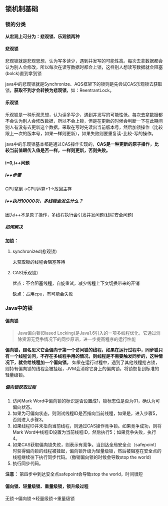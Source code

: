 锁机制基础
---
### 锁的分类
**从宏观上可分为：悲观锁、乐观锁两种**
#### 悲观锁
悲观锁就是悲观思想，认为写多读少，遇到并发写的可能性高。每次去拿数据都会认为别人会修改，所以每次在读写数据时都会上锁，这样别人想读写数据就会阻塞(bolck)直到拿到锁

java中的悲观锁就是Synchronize、AQS框架下的锁则是先尝试CAS乐观锁去获取锁，**获取不到才会转换为悲观锁**，如：ReentrantLock。
#### 乐观锁
乐观锁是一种乐观思想，认为读多写少，遇到并发写的可能性低。每次去拿数据都不会认为别人会修改数据，所以不会上锁，但是在更新的时候会判断一下在此期间别人有没有去更新这个数据，采取在写时先读出当前版本号，然后加锁操作（比较跟上一次的版本号，如果一样则更新），如果失败则要重复读-比较-写的操作。

java中的乐观锁基本都是通过CAS操作实现的，**CAS是一种更新的原子操作，比较当前值跟传入值是否一样，一样则更新，否则失败。**

#### i=0,i++问题

##### i++步骤
CPU拿到->CPU运算+1->放回主存

##### i++执行10000次，多线程会发生什么？
因为i++不是原子操作，多线程执行会引发并发问题(线程安全问题)
##### 如何解决
**加锁：**
1. synchronized(悲观锁)
    
    未获取锁的线程会阻塞等待
2. CAS(乐观锁)
    
    优点：不会阻塞线程，自旋重试，减少线程上下文切换带来的开销
    
    缺点：占用cpu，有可能会失败

### Java中的锁
#### 偏向锁
> Java偏向锁(Biased Locking)是Java1.6引入的一项多线程优化，它通过消除资源无竞争情况下的同步原语，进一步提高程序的运行性能

**偏向锁，顾名思义它会偏向于第一个访问锁的线程，如果在运行过程中，同步锁只有一个线程访问，不存在多线程争用的情况，则线程是不需要触发同步的，这种情况下，就会给线程加一个偏向锁。**
如果在运行过程中，遇到了其他线程抢占锁，则持有偏向锁的线程会被挂起，JVM会消除它身上的偏向锁，将锁恢复到标准的轻量级锁。
##### 偏向锁获取过程
1. 访问Mark Word中偏向锁的标识是否设置成1，锁标志位是否为01，确认为可偏向状态。
2. 如果为可偏向状态，则测试线程ID是否指向当前线程，如果是，进入步骤5，否则进入步骤3。
3. 如果线程ID并未指向当前线程，则通过CAS操作竞争锁。如果竞争成功，则将Mark Word中线程ID设置为当前线程ID，然后执行5；如果竞争失败，执行4。
4. 如果CAS获取偏向锁失败，则表示有竞争。当到达全局安全点（safepoint）时获得偏向锁的线程被挂起，偏向锁升级为轻量级锁，然后被阻塞在安全点的线程继续往下执行同步代码。（撤销偏向锁的时候会导致stop the world）
5. 执行同步代码。

**注意：** 第四步中到达安全点safepoint会导致stop the world，时间很短

#### 偏向锁、轻量级锁、重量级锁，锁升级过程
无锁->偏向锁->轻量级锁->重量级锁

    

